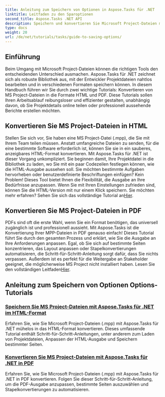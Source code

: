 ```yaml
---
title: Anleitung zum Speichern von Optionen in Aspose.Tasks für .NET
linktitle: Leitfaden zu den Sparoptionen
second_title: Aspose.Tasks .NET API
description: Speichern und konvertieren Sie Microsoft Project-Dateien mühelos mit Aspose.Tasks für .NET. Entdecken Sie Tutorials zum Exportieren in die Formate HTML und PDF.
type: docs
weight: 20
url: /de/net/tutorials/tasks/guide-to-saving-options/
---
```

## Einführung

Beim Umgang mit Microsoft Project-Dateien können die richtigen Tools den entscheidenden Unterschied ausmachen. Aspose.Tasks für .NET zeichnet sich als robuste Bibliothek aus, mit der Entwickler Projektdateien nahtlos bearbeiten und in verschiedenen Formaten speichern können. In diesem Handbuch führen wir Sie durch zwei wichtige Tutorials: Konvertieren von MS Project-Dateien in die Formate HTML und PDF. Diese Tutorials sollen Ihren Arbeitsablauf reibungsloser und effizienter gestalten, unabhängig davon, ob Sie Projektdetails online teilen oder professionell aussehende Berichte erstellen möchten.

## Konvertieren Sie MS Project-Dateien in HTML

Stellen Sie sich vor, Sie haben eine MS Project-Datei (.mpp), die Sie mit Ihrem Team teilen müssen. Anstatt umfangreiche Dateien zu senden, für die eine bestimmte Software erforderlich ist, können Sie sie in ein sauberes, anzeigbares HTML-Format konvertieren. Mit Aspose.Tasks für .NET ist dieser Vorgang unkompliziert. Sie beginnen damit, Ihre Projektdatei in die Bibliothek zu laden, wo Sie mit ein paar Codezeilen festlegen können, wie die HTML-Ausgabe aussehen soll. Sie möchten bestimmte Aufgaben hervorheben oder benutzerdefinierte Beschriftungen einfügen? Kein Problem! Dieses Tool bietet Ihnen die Flexibilität, die Ausgabe an Ihre Bedürfnisse anzupassen. Wenn Sie mit Ihren Einstellungen zufrieden sind, können Sie die HTML-Version mit nur einem Klick speichern. Sie möchten mehr erfahren? Sehen Sie sich das vollständige Tutorial an[Hier](./save-ms-project-files-to-html-format/).

## Konvertieren Sie MS Project-Dateien in PDF

PDFs sind oft die erste Wahl, wenn Sie ein Format benötigen, das universell zugänglich ist und professionell aussieht. Mit Aspose.Tasks ist die Konvertierung Ihrer MPP-Dateien in PDF genauso einfach! Dieses Tutorial führt Sie durch den gesamten Prozess und erklärt, wie Sie die Ausgabe an Ihre Anforderungen anpassen. Egal, ob Sie sich auf bestimmte Seiten konzentrieren, das Layout anpassen oder Stapelkonvertierungen automatisieren, die Schritt-für-Schritt-Anleitung sorgt dafür, dass Sie nichts verpassen. Außerdem ist es perfekt für die Weitergabe an Stakeholder geeignet, die möglicherweise MS Project nicht installiert haben. Lesen Sie den vollständigen Leitfaden[Hier](./convert-ms-project-files-to-pdf/).

## Anleitung zum Speichern von Optionen Options-Tutorials
### [Speichern Sie MS Project-Dateien mit Aspose.Tasks für .NET im HTML-Format](./save-ms-project-files-to-html-format/)
Erfahren Sie, wie Sie Microsoft Project-Dateien (.mpp) mit Aspose.Tasks für .NET mühelos in das HTML-Format konvertieren. Dieses umfassende Tutorial enthält Schritt-für-Schritt-Anleitungen, unter anderem zum Laden von Projektdateien, Anpassen der HTML-Ausgabe und Speichern bestimmter Seiten.
### [Konvertieren Sie MS Project-Dateien mit Aspose.Tasks für .NET in PDF](./convert-ms-project-files-to-pdf/)
Erfahren Sie, wie Sie Microsoft Project-Dateien (.mpp) mit Aspose.Tasks für .NET in PDF konvertieren. Folgen Sie dieser Schritt-für-Schritt-Anleitung, um die PDF-Ausgabe anzupassen, bestimmte Seiten auszuwählen und Stapelkonvertierungen zu automatisieren.